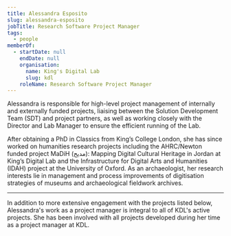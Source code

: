 ```yaml
---
title: Alessandra Esposito
slug: alessandra-esposito
jobTitle: Research Software Project Manager
tags:
  - people
memberOf:
  - startDate: null
    endDate: null
    organisation:
      name: King's Digital Lab
      slug: kdl
    roleName: Research Software Project Manager
---
```


Alessandra is responsible for high-level project management of internally and externally funded projects, liaising between the Solution Development Team (SDT) and project partners, as well as working closely with the Director and Lab Manager to ensure the efficient running of the Lab.

After obtaining a PhD in Classics from King’s College London, she has since worked on humanities research projects including the AHRC/Newton funded project MaDiH (مديح): Mapping Digital Cultural Heritage in Jordan at King’s Digital Lab and the Infrastructure for Digital Arts and Humanities (IDAH) project at the University of Oxford. As an archaeologist, her research interests lie in management and process improvements of digitisation strategies of museums and archaeological fieldwork archives.

---

In addition to more extensive engagement with the projects listed below, Alessandra's work as a project manager is integral to all of KDL's active projects. She has been involved with all projects developed during her time as a project manager at KDL.
